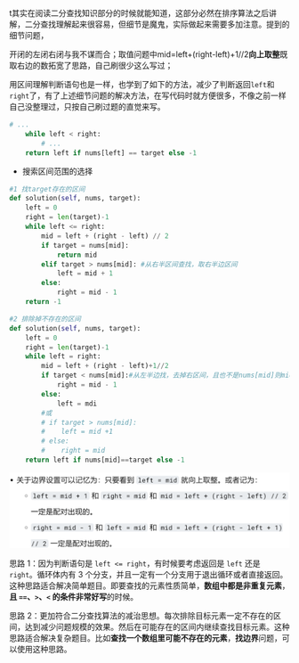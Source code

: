 t其实在阅读二分查找知识部分的时候就能知道，这部分必然在排序算法之后讲解，二分查找理解起来很容易，但细节是魔鬼，实际做起来需要多加注意。提到的细节问题，

开闭的左闭右闭与我不谋而合；取值问题中mid=left+(right-left)+1//2**向上取整**既取右边的数拓宽了思路，自己刷很少这么写过；

用区间理解判断语句也是一样，也学到了如下的方法，减少了判断返回`left`和`right`了，有了上述细节问题的解决方法，在写代码时就方便很多，不像之前一样自己没整理过，只按自己刷过题的直觉来写。

```Python
# ...
    while left < right:
		# ...
	return left if nums[left] == target else -1
```

- 搜索区间范围的选择

```python
#1 找target存在的区间
def solution(self, nums, target):
	left = 0
    right = len(target)-1
    while left <= right:
        mid = left + (right - left) // 2
        if target = nums[mid]:
            return mid
        elif target > nums[mid]: #从右半区间查找，取右半边区间
            left = mid + 1
        else:
            right = mid - 1
    return -1
```

```python
#2 排除掉不存在的区间
def solution(self, nums, target):
	left = 0
    right = len(target)-1
    while left = right:
        mid = left + (right - left)+1//2
        if target < nums[mid]:#从左半边找，去掉右区间，且也不是nums[mid]则mid-1
            right = mid - 1
        else:
            left = mdi
        #或
        # if target > nums[mid]:
        #	 left = mid +1
        # else:
        #    right = mid
    return left if nums[mid]==target else -1
```

![image-20211125010004767](pics/image-20211125010004767.png)

思路 1：因为判断语句是 `left <= right`，有时候要考虑返回是 `left` 还是 `right`。循环体内有 3 个分支，并且一定有一个分支用于退出循环或者直接返回。这种思路适合解决简单题目。即要查找的元素性质简单，**数组中都是非重复元素**，**且 `==`、`>`、`<` 的条件非常好写**的时候。

思路 2：更加符合二分查找算法的减治思想。每次排除目标元素一定不存在的区间，达到减少问题规模的效果。然后在可能存在的区间内继续查找目标元素。这种思路适合解决复杂题目。比如**查找一个数组里可能不存在的元素**，**找边界**问题，可以使用这种思路。